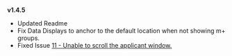 **v1.4.5**
* Updated Readme
* Fix Data Displays to anchor to the default location when not showing m+ groups.
* Fixed Issue [11 - Unable to scroll the applicant window.](https://github.com/ChrisKader/LFMPlus/issues/11) 
